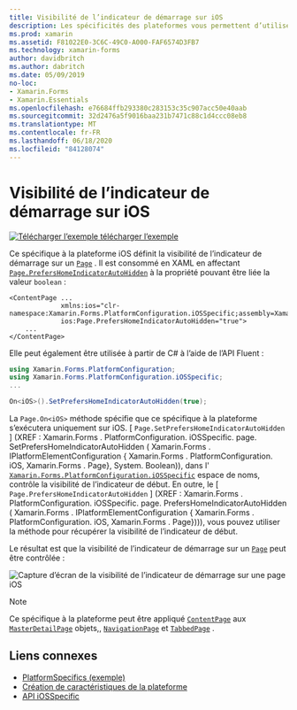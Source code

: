```yaml
---
title: Visibilité de l’indicateur de démarrage sur iOS
description: Les spécificités des plateformes vous permettent d’utiliser des fonctionnalités uniquement disponibles sur une plateforme spécifique, sans implémenter de convertisseurs ou d’effets personnalisés. Cet article explique comment utiliser le spécifique à la plateforme iOS qui définit la visibilité de l’indicateur de démarrage sur une page.
ms.prod: xamarin
ms.assetid: F81022E0-3C6C-49C0-A000-FAF6574D3FB7
ms.technology: xamarin-forms
author: davidbritch
ms.author: dabritch
ms.date: 05/09/2019
no-loc:
- Xamarin.Forms
- Xamarin.Essentials
ms.openlocfilehash: e76684ffb293380c283153c35c907acc50e40aab
ms.sourcegitcommit: 32d2476a5f9016baa231b7471c88c1d4ccc08eb8
ms.translationtype: MT
ms.contentlocale: fr-FR
ms.lasthandoff: 06/18/2020
ms.locfileid: "84128074"
---
```

# <a name="home-indicator-visibility-on-ios"></a>Visibilité de l’indicateur de démarrage sur iOS

[![Télécharger ](~/media/shared/download.png) l’exemple télécharger l’exemple](https://docs.microsoft.com/samples/xamarin/xamarin-forms-samples/userinterface-platformspecifics)

Ce spécifique à la plateforme iOS définit la visibilité de l’indicateur de démarrage sur un [`Page`](xref:Xamarin.Forms.Page) . Il est consommé en XAML en affectant [`Page.PrefersHomeIndicatorAutoHidden`](xref:Xamarin.Forms.PlatformConfiguration.iOSSpecific.Page.PrefersHomeIndicatorAutoHiddenProperty) à la propriété pouvant être liée la valeur `boolean` :

```xaml
<ContentPage ...
             xmlns:ios="clr-namespace:Xamarin.Forms.PlatformConfiguration.iOSSpecific;assembly=Xamarin.Forms.Core"
             ios:Page.PrefersHomeIndicatorAutoHidden="true">
    ...
</ContentPage>
```

Elle peut également être utilisée à partir de C# à l’aide de l’API Fluent :

```csharp
using Xamarin.Forms.PlatformConfiguration;
using Xamarin.Forms.PlatformConfiguration.iOSSpecific;
...

On<iOS>().SetPrefersHomeIndicatorAutoHidden(true);
```

La `Page.On<iOS>` méthode spécifie que ce spécifique à la plateforme s’exécutera uniquement sur iOS. [ `Page.SetPrefersHomeIndicatorAutoHidden` ] (XREF : Xamarin.Forms . PlatformConfiguration. iOSSpecific. page. SetPrefersHomeIndicatorAutoHidden ( Xamarin.Forms . IPlatformElementConfiguration { Xamarin.Forms . PlatformConfiguration. iOS, Xamarin.Forms . Page}, System. Boolean)), dans l' [`Xamarin.Forms.PlatformConfiguration.iOSSpecific`](xref:Xamarin.Forms.PlatformConfiguration.iOSSpecific) espace de noms, contrôle la visibilité de l’indicateur de début. En outre, le [ `Page.PrefersHomeIndicatorAutoHidden` ] (XREF : Xamarin.Forms . PlatformConfiguration. iOSSpecific. page. PrefersHomeIndicatorAutoHidden ( Xamarin.Forms . IPlatformElementConfiguration { Xamarin.Forms . PlatformConfiguration. iOS, Xamarin.Forms . Page}))), vous pouvez utiliser la méthode pour récupérer la visibilité de l’indicateur de début.

Le résultat est que la visibilité de l’indicateur de démarrage sur un [`Page`](xref:Xamarin.Forms.Page) peut être contrôlée :

![Capture d’écran de la visibilité de l’indicateur de démarrage sur une page iOS](page-home-indicator-images/home-indicator-visibility.png "Visibilité de l’indicateur de la page d’accueil")

> [!NOTE]
> Ce spécifique à la plateforme peut être appliqué [`ContentPage`](xref:Xamarin.Forms.ContentPage) aux [`MasterDetailPage`](xref:Xamarin.Forms.MasterDetailPage) objets,, [`NavigationPage`](xref:Xamarin.Forms.NavigationPage) et [`TabbedPage`](xref:Xamarin.Forms.TabbedPage) .

## <a name="related-links"></a>Liens connexes

- [PlatformSpecifics (exemple)](https://docs.microsoft.com/samples/xamarin/xamarin-forms-samples/userinterface-platformspecifics)
- [Création de caractéristiques de la plateforme](~/xamarin-forms/platform/platform-specifics/index.md#creating-platform-specifics)
- [API iOSSpecific](xref:Xamarin.Forms.PlatformConfiguration.iOSSpecific)

